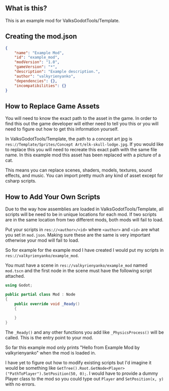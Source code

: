 ## What is this?
This is an example mod for ValksGodotTools/Template.

## Creating the mod.json
```json
{
    "name": "Example Mod",
    "id": "example_mod",
    "modVersion": "1.0",
    "gameVersion": "*",
    "description": "Example description.",
    "author": "valkyrienyanko",
    "dependencies": {},
    "incompatibilities": {}
}
```

## How to Replace Game Assets
You will need to know the exact path to the asset in the game. In order to find this out the game developer will either need to tell you this or you will need to figure out how to get this information yourself.

In ValksGodotTools/Template, the path to a concept art jpg is `res://Template/Sprites/Concept Art/elk-skull-lodge.jpg`. If you would like to replace this you will need to recreate this exact path with the same file name. In this example mod this asset has been replaced with a picture of a cat.

This means you can replace scenes, shaders, models, textures, sound effects, and music. You can import pretty much any kind of asset except for csharp scripts.

## How to Add Your Own Scripts
Due to the way how assemblies are loaded in ValksGodotTools/Template, all scripts will be need to be in unique locations for each mod. If two scripts are in the same location from two different mods, both mods will fail to load.

Put your scripts in `res://<author>/<id>` where `<author>` and `<id>` are what you set in `mod.json`. Making sure these are the same is very important otherwise your mod will fail to load.

So for example for the example mod I have created I would put my scripts in `res://valkyrienyanko/example_mod`.

You must have a scene in `res://valkyrienyanko/example_mod` named `mod.tscn` and the first node in the scene must have the following script attached.
```cs
using Godot;

public partial class Mod : Node
{
    public override void _Ready()
    {
        
    }
}
```
The `_Ready()` and any other functions you add like `_PhysicsProcess()` will be called. This is the entry point to your mod.

So far this example mod only prints "Hello from Example Mod by valkyrienyanko" when the mod is loaded in.

I have yet to figure out how to modify existing scripts but I'd imagine it would be something like `GetTree().Root.GetNode<Player>("PathToPlayer").SetPosition(50, 0);`. I would have to provide a dummy Player class to the mod so you could type out `Player` and `SetPosition(x, y)` with no errors.
